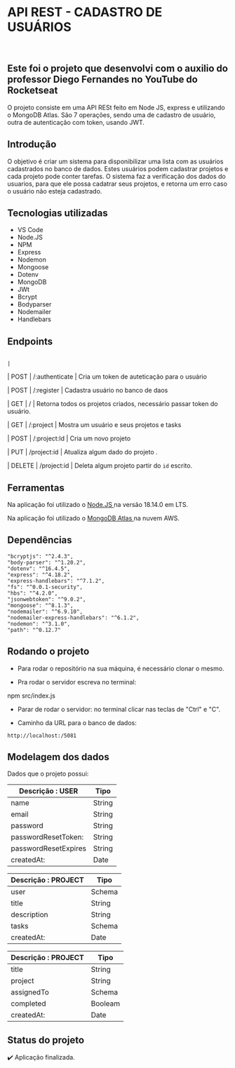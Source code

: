 <h1> API REST - CADASTRO DE USUÁRIOS  </h1>
<br>

<h2> Este foi o projeto que desenvolvi com o auxilio do professor Diego Fernandes no YouTube do Rocketseat</h2>
<p> O projeto consiste em uma API RESt feito em Node JS, express e utilizando o MongoDB Atlas. São 7 operações, sendo uma de cadastro de usuário, outra de autenticação com token, usando JWT. </p>


<h2> Introdução </h2>
O objetivo é criar um sistema para disponibilizar uma lista com as usuários cadastrados no banco de dados. Estes usuários podem cadastrar projetos e cada projeto pode conter tarefas. O sistema faz a verificação dos dados do usuarios, para que ele possa cadatrar seus projetos, e retorna um erro caso o usuário não esteja cadastrado.

## Tecnologias utilizadas
* VS Code
* Node.JS
* NPM
* Express
* Nodemon
* Mongoose
* Dotenv
* MongoDB
* JWt
* Bcrypt
* Bodyparser
* Nodemailer
* Handlebars

## Endpoints

                                                                                                                                                                                   |

| POST   |  /:authenticate   | Cria um token de auteticação para o usuário <br>                              

| POST   |  /:register       | Cadastra usuário no banco de daos <br>                                        

| GET    | /                 | Retorna todos os projetos criados, necessário passar token do usuário. <br>

| GET    | /:project         | Mostra um usuário e seus projetos e tasks <br>

| POST   | /:project:Id      | Cria um novo projeto <br>

| PUT    | /project:id       | Atualiza algum dado do projeto .<br>

| DELETE | /project:id       | Deleta algum  projeto partir do `id` escrito.<br>



## Ferramentas
Na aplicação foi utilizado o <a href="https://nodejs.org/en/download" target="_blank" > Node.JS </a>  na versão 18.14.0 em LTS.

Na aplicação foi utilizado o <a href="https://www.mongodb.com/pt-br/atlas" target="_blanl" > MongoDB Atlas </a> na nuvem AWS.



## Dependências 
  
    "bcryptjs": "^2.4.3",
    "body-parser": "^1.20.2",
    "dotenv": "^16.4.5",
    "express": "^4.18.2",
    "express-handlebars": "^7.1.2",
    "fs": "^0.0.1-security",
    "hbs": "^4.2.0",
    "jsonwebtoken": "^9.0.2",
    "mongoose": "^8.1.3",
    "nodemailer": "^6.9.10",
    "nodemailer-express-handlebars": "^6.1.2",
    "nodemon": "^3.1.0",
    "path": "^0.12.7"
   


## Rodando o projeto
- Para rodar o repositório na sua máquina, é necessário clonar o mesmo.
  
- Pra rodar o servidor escreva no terminal:

 npm src/index.js

- Parar de rodar o servidor: no terminal clicar nas teclas de "Ctrl" e "C".

- Caminho da URL para o banco de dados:
```
http://localhost:/5081
```




## Modelagem dos dados

Dados que o projeto possui:

| Descrição : USER     | Tipo |
| -------------------- | ------------------ |
| name                  | String   |
| email                 | String   |
| password              | String   |
| passwordResetToken:   | String   |
| passwordResetExpires  | String   |
| createdAt:            | Date     |




| Descrição : PROJECT     | Tipo |
| -------------------- | ------------------ |
| user                  | Schema   |
| title                 | String   |
| description           | String   |
| tasks                 | Schema   |
| createdAt:            | Date     |




| Descrição : PROJECT     | Tipo |
| -------------------- | ------------------ |
| title                 | String   |
| project               | String   |
| assignedTo            | Schema   |
| completed             | Booleam  |
| createdAt:            | Date     |




## Status do projeto
:heavy_check_mark: Aplicação finalizada.

